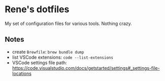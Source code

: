 # Rene's dotfiles

My set of configuration files for various tools. Nothing crazy.

## Notes

- create `Brewfile`: `brew bundle dump`
- list VSCode extensions: `code --list-extensions`
- VSCode settings file path: <https://code.visualstudio.com/docs/getstarted/settings#_settings-file-locations>

